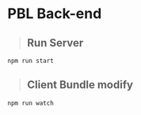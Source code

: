 # PBL Back-end
> ## Run Server
```
npm run start
```

> ## Client Bundle modify
```
npm run watch
```